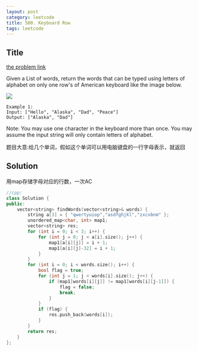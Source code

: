 ```yaml
---
layout: post
category: leetcode
title: 500. Keyboard Row
tags: leetcode
---
```

## Title
[the problem link](https://leetcode.com/problems/keyboard-row/description/)

Given a List of words, return the words that can be typed using letters of alphabet on only one row's of American keyboard like the image below.

![](https://leetcode.com/static/images/problemset/keyboard.png)

	Example 1:
	Input: ["Hello", "Alaska", "Dad", "Peace"]
	Output: ["Alaska", "Dad"]

Note:
You may use one character in the keyboard more than once.
You may assume the input string will only contain letters of alphabet.


题目大意:给几个单词，假如这个单词可以用电脑键盘的一行字母表示，就返回

## Solution
用map存储字母对应的行数，一次AC

```c++
//cpp:
class Solution {
public:
	vector<string> findWords(vector<string>& words) {
		string a[3] = { "qwertyuiop","asdfghjkl","zxcvbnm" };
		unordered_map<char, int> map1;
		vector<string> res;
		for (int i = 0; i < 3; i++) {
			for (int j = 0; j < a[i].size(); j++) {
				map1[a[i][j]] = i + 1;
				map1[a[i][j]-32] = i + 1;
			}
		}
		for (int i = 0; i < words.size(); i++) {
			bool flag = true;
			for (int j = 1; j < words[i].size(); j++) {
				if (map1[words[i][j]] != map1[words[i][j-1]]) {
					flag = false;
					break;
				}
			}
			if (flag) {
				res.push_back(words[i]);
			}
		}
		return res;
	}
};
```
